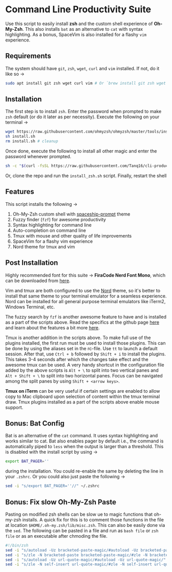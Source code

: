 # Command Line Productivity Suite

Use this script to easily install **zsh** and the custom shell experience of **Oh-My-Zsh**. This also installs `bat` as an alternative to `cat` with syntax highlighting. As a bonus, SpaceVim is also installed for a flashy `vim` experience.

## Requirements

The system should have `git`, `zsh`, `wget`, `curl` and `vim` installed. If not, do it like so &rarr;

```bash
sudo apt install git zsh wget curl vim # Or `brew install git zsh wget curl vim` for MacOS
```

## Installation

The first step is to install `zsh`. Enter the password when prompted to make `zsh` default (or do it later as per necessity). Execute the following on your terminal &rarr;

```bash
wget https://raw.githubusercontent.com/ohmyzsh/ohmyzsh/master/tools/install.sh 2>/dev/null
sh install.sh
rm install.sh # cleanup
```

Once done, execute the following to install all other magic and enter the password whenever prompted.

```bash
sh -c "$(curl -fsSL https://raw.githubusercontent.com/Tanq16/cli-productivity-suite/master/install_zsh.sh)"
```

Or, clone the repo and run the `install_zsh.sh` script. Finally, restart the shell

## Features

This script installs the following &rarr;

1. Oh-My-Zsh custom shell with [spaceship-prompt](https://spaceship-prompt.sh/) theme
2. Fuzzy finder (`fzf`) for awesome productivity
3. Syntax highlighting for command line
3. Auto-completion on command line
4. Tmux with mouse and other quality of life improvements
5. SpaceVim for a flashy vim experience
6. Nord theme for tmux and vim

## Post Installation

Highly recommended font for this suite &rarr; **FiraCode Nerd Font Mono**, which can be downloaded from [here](https://github.com/ryanoasis/nerd-fonts/releases/download/v2.1.0/FiraCode.zip).

Vim and tmux are both configured to use the [Nord](https://www.nordtheme.com/) theme, so it's better to install that same theme to your terminal emulator for a seamless experience. Nord can be installed for all general purpose terminal emulators like iTerm2, Windows Terminal, etc.

The fuzzy search by `fzf` is another awesome feature to have and is installed as a part of the scripts above. Read the specifics at the github page [here](https://github.com/junegunn/fzf) and learn about the features a bit more [here](https://medium.com/better-programming/boost-your-command-line-productivity-with-fuzzy-finder-985aa162ba5d).

Tmux is another addition in the scripts above. To make full use of the plugins installed, the first run must be used to install those plugins. This can be done by using the aliases set in the rc-file. Use `tt` to launch a default session. After that, use `Ctrl + b` followed by `Shift + i` to install the plugins. This takes 3-4 seconds after which the changes take effect and the awesome tmux can be used. A very handy shortcut in the configuration file added by the above scripts is `Alt + \` to split into two vertical panes and `Alt + Shift + \` to split into two horizontal panes. Focus can be navigated among the split panes by using `Shift + <arrow keys>`.

**Tmux on iTerm** can be very useful if certain settings are enabled to allow copy to Mac clipboard upon selection of content within the tmux terminal draw. Tmux plugins installed as a part of the scripts above enable mouse support.

## Bonus: Bat Config

Bat is an alternative of the `cat` command. It uses syntax highlighting and works similar to cat. Bat also enables pager by default i.e., the command is automatically piped to `less` when the output is larger than a threshold. This is disabled with the install script by using &rarr;

```bash
export BAT_PAGER=''
```

during the installation. You could re-enable the same by deleting the line in your `.zshrc`. Or you could also just paste the following &rarr;

```bash
sed -i "s/export BAT_PAGER=''//" ~/.zshrc
```

## Bonus: Fix slow Oh-My-Zsh Paste

Pasting on modified zsh shells can be slow ue to magic functions that oh-my-zsh installs. A quick fix for this is to comment those functions in the file at location `$HOME/.oh-my.zsh/lib/misc.zsh`. This can also be easily done via the `sed`. The following can be pasted in a file and run as `bash file` or `zsh file` or as an executable after chmoding the file.

```bash
#!/bin/zsh
sed -i "s/autoload -Uz bracketed-paste-magic/#autoload -Uz bracketed-paste-magic/" ~/.oh-my-zsh/lib/misc.zsh
sed -i "s/zle -N bracketed-paste bracketed-paste-magic/#zle -N bracketed-paste bracketed-paste-magic/" ~/.oh-my-zsh/lib/misc.zsh
sed -i "s/autoload -Uz url-quote-magic/#autoload -Uz url-quote-magic/" ~/.oh-my-zsh/lib/misc.zsh
sed -i "s/zle -N self-insert url-quote-magic/#zle -N self-insert url-quote-magic/" ~/.oh-my-zsh/lib/misc.zsh
```
